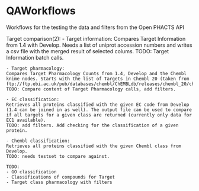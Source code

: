 # QAWorkflows
Workflows for the testing the data and filters from the Open PHACTS API

Target comparison(2):
	- Target information:
	Compares Target Information from 1.4 with Develop. Needs a list of uniprot accession numbers and writes a csv file with the merged result of selected colums. 
	TODO: Target Information batch calls. 

	- Target pharmacology:
	Compares Target Pharmacology Counts from 1.4, Develop and the Chembl knime nodes. Starts with the list of Targets in Chembl 20 (taken from ftp://ftp.ebi.ac.uk/pub/databases/chembl/ChEMBLdb/releases/chembl_20/chembl_uniprot_mapping.txt). 
	TODO: Compare content of Target Pharmacology calls, add filters. 

	- EC classification:
	Retrieves all proteins classified with the given EC code from Develop (1.4 can be joined in as well). The output file can be used to compare if all targets for a given class are returned (currently only data for EC1 available). 
	TODO: add filters. Add checking for the classification of a given protein. 

	- Chembl classification: 
	Retrieves all proteins classified with the given Chembl class from Develop. 
	TODO: needs testset to compare against. 

	TODO:
	- GO classification
	- Classifications of compounds for Target
	- Target class pharmacology with filters

